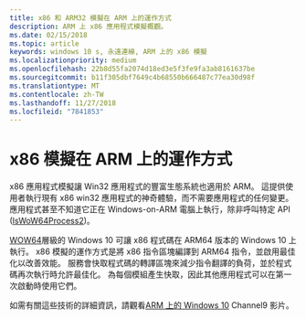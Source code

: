 ```yaml
---
title: x86 和 ARM32 模擬在 ARM 上的運作方式
description: ARM 上 x86 應用程式模擬概觀。
ms.date: 02/15/2018
ms.topic: article
keywords: windows 10 s, 永遠連線, ARM 上的 x86 模擬
ms.localizationpriority: medium
ms.openlocfilehash: 22b8d55fa2074d18ed3e5f3fe9fa3ab8161637be
ms.sourcegitcommit: b11f305dbf7649c4b68550b666487c77ea30d98f
ms.translationtype: MT
ms.contentlocale: zh-TW
ms.lasthandoff: 11/27/2018
ms.locfileid: "7841853"
---
```

# <a name="how-x86-emulation-works-on-arm"></a>x86 模擬在 ARM 上的運作方式
x86 應用程式模擬讓 Win32 應用程式的豐富生態系統也適用於 ARM。 這提供使用者執行現有 x86 win32 應用程式的神奇體驗，而不需要應用程式的任何變更。 應用程式甚至不知道它正在 Windows-on-ARM 電腦上執行，除非呼叫特定 API ([IsWoW64Process2](https://msdn.microsoft.com/en-us/library/windows/desktop/mt804318.aspx))。

[WOW64](https://msdn.microsoft.com/en-us/library/windows/desktop/aa384249(v=vs.85).aspx)層級的 Windows 10 可讓 x86 程式碼在 ARM64 版本的 Windows 10 上執行。 x86 模擬的運作方式是將 x86 指令區塊編譯到 ARM64 指令，並啟用最佳化以改善效能。 服務會快取程式碼的轉譯區塊來減少指令翻譯的負荷，並於程式碼再次執行時允許最佳化。 為每個模組產生快取，因此其他應用程式可以在第一次啟動時使用它們。 

如需有關這些技術的詳細資訊，請觀看[ARM 上的 Windows 10](https://channel9.msdn.com/Events/Build/2017/P4171) Channel9 影片。 